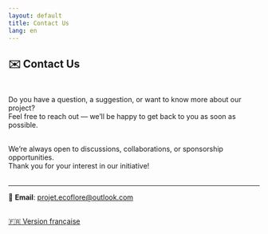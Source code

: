 ```yaml
---
layout: default
title: Contact Us
lang: en
---
```

## ✉️ Contact Us<br><br>
 
Do you have a question, a suggestion, or want to know more about our project?<br>
Feel free to reach out — we’ll be happy to get back to you as soon as possible.<br><br>

We’re always open to discussions, collaborations, or sponsorship opportunities.<br>
Thank you for your interest in our initiative!<br><br>

---

📧 **Email**:  [projet.ecoflore@outlook.com](mailto:projet.ecoflore@outlook.com)<br><br>

[🇫🇷 Version française](/fr/contact.html)
